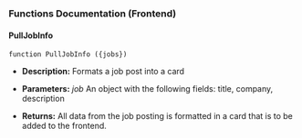 ### Functions Documentation (Frontend)
#### PullJobInfo
``` 
function PullJobInfo ({jobs})
```

* **Description:** Formats a job post into a card

* **Parameters:** _job_ An object with the following fields: title, company, description

* **Returns:** All data from the job posting is formatted in a card that is to be added to the frontend.
